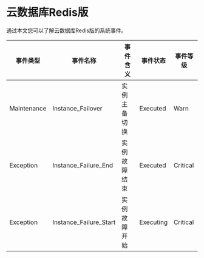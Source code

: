 # 云数据库Redis版

通过本文您可以了解云数据库Redis版的系统事件。

|事件类型|事件名称|事件含义|事件状态|事件等级|
|----|----|----|----|----|
|Maintenance|Instance\_Failover|实例主备切换|Executed|Warn|
|Exception|Instance\_Failure\_End|实例故障结束|Executed|Critical|
|Exception|Instance\_Failure\_Start|实例故障开始|Executing|Critical|


